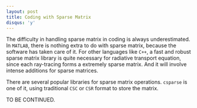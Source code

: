 ```yaml
---
layout: post
title: Coding with Sparse Matrix
disqus: 'y'
---
```


The difficulty in handling sparse matrix in coding is always underestimated. In ``MATLAB``, there is nothing extra to do with sparse matrix, because the software has taken care of it. For other languages like ``C++``, a fast and robust sparse matrix library is quite necessary for radiative transport equation, since each ray-tracing forms a extremely sparse matrix. And it will involve intense additions for sparse matrices.


There are several popular libraries for sparse matrix operations. ``csparse`` is one of it, using traditional ``CSC`` or ``CSR`` format to store the matrix.

TO BE CONTINUED.

